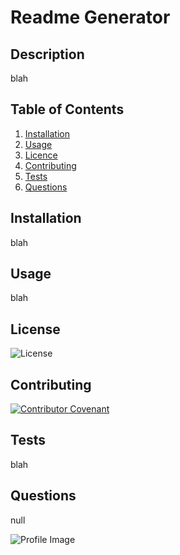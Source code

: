 
# Readme Generator
## Description

blah

## Table of Contents

1. [Installation](#Installation)
2. [Usage](#Usage)
3. [Licence](#License)
4. [Contributing](#Contributing)
5. [Tests](#Tests)
6. [Questions](#Questions)

## Installation
blah

## Usage
blah

## License
![License](https://img.shields.io/github/license/cazb67/good-readme-generator?style=flat-square)

## Contributing
[![Contributor Covenant](https://img.shields.io/badge/Contributor%20Covenant-v2.0%20adopted-ff69b4.svg)](code_of_conduct.md)

## Tests
blah

## Questions
null

![Profile Image](https://avatars1.githubusercontent.com/u/58319229?v=4)